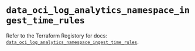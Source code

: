 # `data_oci_log_analytics_namespace_ingest_time_rules`

Refer to the Terraform Registory for docs: [`data_oci_log_analytics_namespace_ingest_time_rules`](https://registry.terraform.io/providers/oracle/oci/6.18.0/docs/data-sources/log_analytics_namespace_ingest_time_rules).
